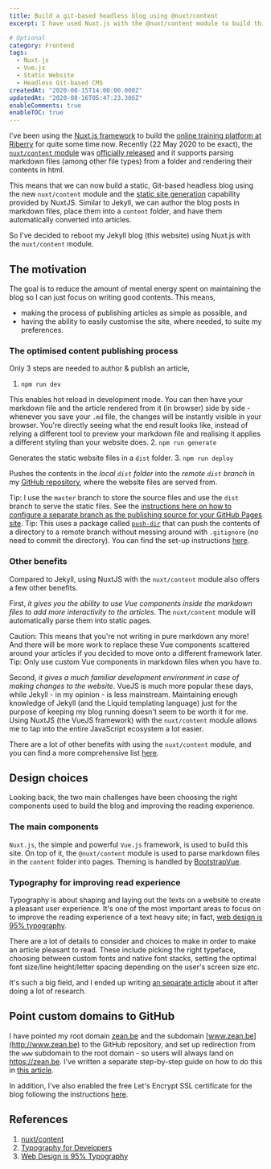 ```yaml
---
title: Build a git-based headless blog using @nuxt/content
excerpt: I have used Nuxt.js with the @nuxt/content module to build this site. I will talk about the reasons for the switch, the challenges occured and the design choices

# Optional
category: Frontend
tags: 
  - Nuxt.js
  - Vue.js
  - Static Website
  - Headless Git-based CMS
createdAt: "2020-08-15T14:00:00.000Z"
updatedAt: "2020-08-16T05:47:23.306Z"
enableComments: true
enableTOC: true
---
```


I've been using the [Nuxt.js framework](https://nuxtjs.org/) to build the [online training platform at Riberry](https://riberry.health/) for quite some time now. Recently (22 May 2020 to be exact), the [`nuxt/content` module](https://content.nuxtjs.org/) was [officially released](https://github.com/nuxt/content/releases/tag/v1.0.0) and it supports parsing markdown files (among other file types) from a folder and rendering their contents in html.

This means that we can now build a static, Git-based headless blog using the new `nuxt/content` module and the [static site generation](https://nuxtjs.org/docs/2.x/concepts/static-site-generation/) capability provided by NuxtJS. Similar to Jekyll, we can author the blog posts in markdown files, place them into a `content` folder, and have them automatically converted into articles.

So I've decided to reboot my Jekyll blog (this website) using Nuxt.js with the `nuxt/content` module.

## The motivation

The goal is to reduce the amount of mental energy spent on maintaining the blog so I can just focus on writing good contents. This means,

- making the process of publishing articles as simple as possible, and
- having the ability to easily customise the site, where needed, to suite my preferences.

### The optimised content publishing process

Only 3 steps are needed to author & publish an article,

1. `npm run dev`

  This enables hot reload in development mode. You can then have your markdown file and the article rendered from it (in browser) side by side - whenever you save your `.md` file, the changes will be instantly visible in your browser. You're directly seeing what the end result looks like, instead of relying a different tool to preview your markdown file and realising it applies a different styling than your website does.
2. `npm run generate`

  Generates the static website files in a `dist` folder.
3. `npm run deploy`

  Pushes the contents in the _local `dist` folder_ into the _remote `dist` branch_ in my [GitHub repository](https://github.com/ZeanQin/zeanqin.github.io), where the website files are served from.

  <asset src="articles/git-based-headless-blog/branch-setup.png" name="Branch setup on remote" newline></asset>

  <b-alert variant="success" show>
  <span class="font-weight-bold">Tip:</span> I use the <code>master</code> branch to store the source files and use the <code>dist</code> branch to serve the static files. See the <a href="https://docs.github.com/en/free-pro-team@latest/github/working-with-github-pages/configuring-a-publishing-source-for-your-github-pages-site#choosing-a-publishing-source" target="_blank">instructions here on how to configure a separate branch as the publishing source for your GitHub Pages site</a>.
  </b-alert>

  <b-alert variant="success" show>
  <span class="font-weight-bold">Tip:</span> This uses a package called <a href="https://github.com/L33T-KR3W/push-dir" target="_blank"><code>push-dir</code></a> that can push the contents of a directory to a remote branch <span class="font-weight-bold">without messing around with <code>.gitignore</code> (no need to commit the directory)</span>. You can find the set-up instructions <a href="https://nuxtjs.org/faq/github-pages/#command-line-deployment" target="_blank">here</a>.
  </b-alert>

### Other benefits

Compared to Jekyll, using NuxtJS with the `nuxt/content` module also offers a few other benefits.

First, _it gives you the ability to use Vue components inside the markdown files to add more interactivity to the articles_. The `nuxt/content` module will automatically parse them into static pages.

<b-alert variant="warning" show>
<span class="font-weight-bold">Caution:</span>
This means that you're not writing in pure markdown any more! And there will be more work to replace these Vue components scattered around your articles if you decided to move onto a different framework later.
</b-alert>

<b-alert variant="success" show>
<span class="font-weight-bold">Tip:</span> Only use custom Vue components in markdown files when you have to.
</b-alert>

Second, _it gives a much familiar development environment in case of making changes to the website_. VueJS is much more popular these days, while Jekyll - in my opinion - is less mainstream. Maintaining enough knowledge of Jekyll (and the Liquid templating language) just for the purpose of keeping my blog running doesn't seem to be worth it for me. Using NuxtJS (the VueJS framework) with the `nuxt/content` module allows me to tap into the entire JavaScript ecosystem a lot easier.

There are a lot of other benefits with using the `nuxt/content` module, and you can find a more comprehensive list [here](https://content.nuxtjs.org/#features).

## Design choices

Looking back, the two main challenges have been choosing the right components used to build the blog and improving the reading experience.

### The main components

`Nuxt.js`, the simple and powerful `Vue.js` framework, is used to build this site. On top of it, the `@nuxt/content` module is used to parse markdown files in the `content` folder into pages. Theming is handled by [BootstrapVue](https://bootstrap-vue.org/).

### Typography for improving read experience

Typography is about shaping and laying out the texts on a website to create a pleasant user experience. It's one of the most important areas to focus on to improve the reading experience of a text heavy site; in fact, [web design is 95% typography](https://ia.net/topics/the-web-is-all-about-typography-period).

There are a lot of details to consider and choices to make in order to make an article pleasant to read. These include picking the right typeface, choosing between custom fonts and native font stacks, setting the optimal font size/line height/letter spacing depending on the user's screen size etc.

It's such a big field, and I ended up writing [an separate article](/articles/typography-basics-and-best-practices/) about it after doing a lot of research.

## Point custom domains to GitHub

I have pointed my root domain [zean.be](https://zean.be) and the subdomain [www.zean.be](http://www.zean.be) to the GitHub repository, and set up redirection from the `www` subdomain to the root domain - so users will always land on <https://zean.be>. I've written a separate step-by-step guide on how to do this in [this article](/articles/set-up-custom-domains-for-github-pages).

In addition, I've also enabled the free Let's Encrypt SSL certificate for the blog following the instructions [here](https://docs.github.com/en/free-pro-team@latest/github/working-with-github-pages/securing-your-github-pages-site-with-https#enforcing-https-for-your-github-pages-site).

## References

1. [nuxt/content](https://content.nuxtjs.org/)
2. [Typography for Developers](https://css-tricks.com/typography-for-developers/#typeface-vs-font)
3. [Web Design is 95% Typography](https://ia.net/topics/the-web-is-all-about-typography-period)
